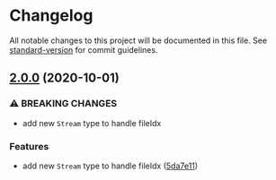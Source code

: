 # Changelog

All notable changes to this project will be documented in this file. See [standard-version](https://github.com/conventional-changelog/standard-version) for commit guidelines.

## [2.0.0](https://github.com/tymmesyde/peario-server/compare/v1.3.1...v2.0.0) (2020-10-01)


### ⚠ BREAKING CHANGES

* add new `Stream` type to handle fileIdx

### Features

* add new `Stream` type to handle fileIdx ([5da7e11](https://github.com/tymmesyde/peario-server/commit/5da7e11d99c92acc6133f2994725f2dd03545e0c))
